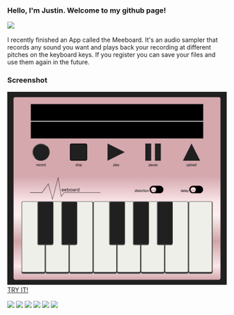 ### Hello, I'm Justin. Welcome to my github page!

<a target="_blank" href="https://www.linkedin.com/in/justin-lawson-732298281/"><img src="https://img.shields.io/badge/LinkedIn-20232A?style=for-the-badge&logo=linkedin"></img></a>
<br/>

I recently finished an App called the Meeboard. It's an audio sampler that records any sound you want and plays back your recording at different pitches on the keyboard keys. If you register you can save your files and use them again in the future.

### **Screenshot**
<img src="./images/meeboard.png">
<a href = "https://fast-oasis-59176-b290032bbf92.herokuapp.com/#/user">TRY IT!</a>
<br/>
<br/>
<img src="https://img.shields.io/badge/React-20232A?style=for-the-badge&logo=react&logoColor=61DAFB"></img>
<img src="https://img.shields.io/badge/JavaScript-20232A?style=for-the-badge&logo=JavaScript&logoColor=F7DF1E"></img>
<img src="https://img.shields.io/badge/Node.js-20232A?style=for-the-badge&logo=Node.js&logoColor=339933"></img>
<img src="https://img.shields.io/badge/PostgreSQL-20232A?style=for-the-badge&logo=PostgreSQL&logoColor=4169E1"></img>
<img src="https://img.shields.io/badge/Redux_Saga-20232A?style=for-the-badge&logo=Redux-Saga&logoColor=999999"></img>
<img src="https://img.shields.io/badge/Amazon_AWS-FF9900?style=for-the-badge&logo=amazonaws&logoColor=white"></img>
